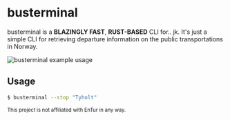 # busterminal

busterminal is a **BLAZINGLY FAST**, **RUST-BASED** CLI for.. jk. It's just a simple CLI for retrieving departure information on the public transportations in Norway.

![busterminal example usage](https://s3.fr-par.scw.cloud/io.tmn.publicfiles/images/busterminal-5.png)

## Usage

```bash
$ busterminal --stop "Tyholt"
```

<sub>This project is not affiliated with EnTur in any way.</sub>